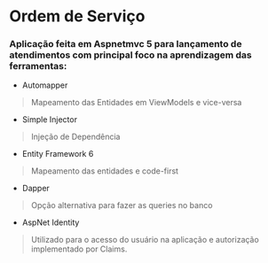 # Ordem de Serviço
### Aplicação feita em Aspnetmvc 5 para lançamento de atendimentos com principal foco na aprendizagem das ferramentas: 

- Automapper 
> Mapeamento das Entidades em ViewModels e vice-versa
- Simple Injector
> Injeção de Dependência
- Entity Framework 6 
> Mapeamento das entidades e code-first
- Dapper 
> Opção alternativa para fazer as queries no banco
- AspNet Identity
> Utilizado para o acesso do usuário na aplicação e autorização implementado por Claims.
